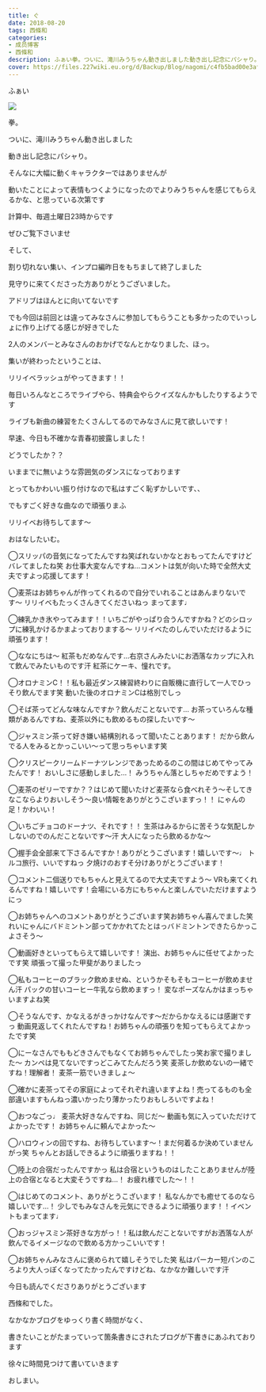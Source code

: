 ```yaml
---
title: ぐ
date: 2018-08-20
tags: 西條和
categories: 
- 成员博客
- 西條和
description: ふぁい拳。ついに、滝川みうちゃん動き出しました動き出し記念にパシャり。そん...
cover: https://files.227wiki.eu.org/d/Backup/Blog/nagomi/c4fb5bad00e3af41032aabbb6cdfc.jpg 
---
```












ふぁい


![](https://files.227wiki.eu.org/d/Backup/Blog/nagomi/c4fb5bad00e3af41032aabbb6cdfc.jpg)









拳。












ついに、滝川みうちゃん動き出しました












動き出し記念にパシャり。


















そんなに大幅に動くキャラクターではありませんが








動いたことによって表情もつくようになったのでよりみうちゃんを感じてもらえるかな、と思っている次第です













計算中、毎週土曜日23時からです








ぜひご覧下さいませ
















そして、











割り切れない集い、インプロ編昨日をもちまして終了しました












見守りに来てくださった方ありがとうございました。











アドリブはほんとに向いてないです














でも今回は前回とは違ってみなさんに参加してもらうことも多かったのでいっしょに作り上げてる感じが好きでした











2人のメンバーとみなさんのおかげでなんとかなりました、ほっ。















集いが終わったということは、











リリイベラッシュがやってきます！！











毎日いろんなところでライブやら、特典会やらクイズなんかもしたりするようです












ライブも新曲の練習をたくさんしてるのでみなさんに見て欲しいです！















早速、今日も不確かな青春初披露しました！












どうでしたか？？











いままでに無いような雰囲気のダンスになっております














とってもかわいい振り付けなので私はすごく恥ずかしいです、、








でもすごく好きな曲なので頑張りまふ









リリイベお待ちしてます〜





























おはなしたいむ。





◯スリッパの音気になってたんですね笑ばれないかなとおもってたんですけどバレてましたね笑
お仕事大変なんですね…コメントは気が向いた時で全然大丈夫ですよっ応援してます！





◯麦茶はお姉ちゃんが作ってくれるので自分でいれることはあんまりないです〜
リリイベもたっくさんきてくださいねっ
まってます♩





◯練乳かき氷やってみます！！いちごがやっぱり合うんですかね？どのシロップに練乳かけるかまよっておりまする〜
リリイベたのしんでいただけるように頑張ります！






◯ななにちは〜
紅茶もだめなんです…右京さんみたいにお洒落なカップに入れて飲んでみたいものです汗
紅茶にケーキ、憧れです。




◯オロナミンC！！私も最近ダンス練習終わりに自販機に直行して一人でひっそり飲んでます笑
動いた後のオロナミンCは格別でしっ





◯そば茶ってどんな味なんですか？飲んだことないです…
お茶っていろんな種類があるんですね、麦茶以外にも飲めるもの探したいです〜






◯ジャスミン茶って好き嫌い結構別れるって聞いたことあります！
だから飲んでる人をみるとかっこいい〜って思っちゃいます笑






◯クリスピークリームドーナツレンジであっためるのこの間はじめてやってみたんです！
おいしさに感動しました…！
みうちゃん落としちゃだめですよう！







◯麦茶のゼリーですか？？はじめて聞いたけど麦茶なら食べれそう〜そしてきなこならよりおいしそう〜良い情報をありがとうこざいますっ！！
にゃんの足！かわいい！






◯いちごチョコのドーナツ、それです！！
生茶はみるからに苦そうな気配しかしないのでのんだことないです〜汗
大人になったら飲めるかな〜






◯握手会全部来て下さるんですか！ありがとうこざいます！嬉しいです〜♩
トルコ旅行、いいですねっ
夕焼けのおすそ分けありがとうございます！





◯コメント二個送りでもちゃんと見えてるので大丈夫ですよう〜
VRも来てくれるんですね！嬉しいです！会場にいる方にもちゃんと楽しんでいただけますようにっ





◯お姉ちゃんへのコメントありがとうございます笑お姉ちゃん喜んでました笑
れいにゃんにバドミントン部ってかかれてたとはっバドミントンできたらかっこよさそう〜






◯動画好きといってもらえて嬉しいです！
演出、お姉ちゃんに任せてよかったです笑
頑張って撮った甲斐がありましたっ






◯私もコーヒーのブラック飲めませぬ、というかそもそもコーヒーが飲めません汗
パックの甘いコーヒー牛乳なら飲めますっ！
変なポーズなんかはまっちゃいますよね笑




◯そうなんです、かなえるがきっかけなんです〜だからかなえるには感謝ですっ
動画見返してくれたんですね！お姉ちゃんの頑張りを知ってもらえてよかったです笑






◯にーなさんでももどきさんでもなくてお姉ちゃんでしたっ笑お家で撮りました〜
カンペは見てないですっどこみてたんだろう笑
麦茶しか飲めないの一緒ですね！理解者！
麦茶一筋でいきましょ〜






◯確かに麦茶ってその家庭によってそれぞれ違いますよね！売ってるものも全部違いますもんねっ濃いかったり薄かったりおもしろいですよね！




◯おつなごっ♩
麦茶大好きなんですね、同じだ〜
動画も気に入っていただけてよかったです！
お姉ちゃんに頼んでよかった〜





◯ハロウィンの回ですね、お待ちしています〜！まだ何着るか決めていませんがっ笑
ちゃんとお話しできるように頑張りますね！！





◯陸上の合宿だったんですかっ
私は合宿というものはしたことありませんが陸上の合宿となると大変そうですね…！
お疲れ様でした〜！！





◯はじめてのコメント、ありがとうこざいます！
私なんかでも癒せてるのなら嬉しいです…！
少しでもみなさんを元気にできるように頑張ります！！イベントもまってます♩






◯おっジャスミン茶好きな方がっ！！私は飲んだことないですがお洒落な人が飲んでるイメージなので飲める方かっこいいです！





◯お姉ちゃんみなさんに褒められて嬉しそうでした笑
私はパーカー短パンのころより大人っぽくなってたかったんですけどね、なかなか難しいです汗














今日も読んでくださりありがとうございます










西條和でした。








なかなかブログをゆっくり書く時間がなく、







書きたいことがたまっていって箇条書きにされたブログが下書きにあふれております









徐々に時間見つけて書いていきます












おしまい。


